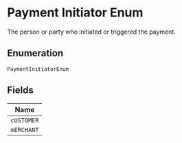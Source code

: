 
# Payment Initiator Enum

The person or party who initiated or triggered the payment.

## Enumeration

`PaymentInitiatorEnum`

## Fields

| Name |
|  --- |
| `cUSTOMER` |
| `mERCHANT` |

